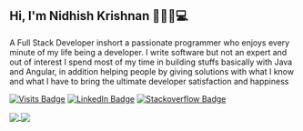 ## Hi, I'm Nidhish Krishnan 🎩👋🏼💻

A Full Stack Developer inshort a passionate programmer who enjoys every minute of my life being a developer. 
I write software but not an expert and out of interest I spend most of my time in building stuffs basically with Java and Angular, in addition helping people by giving solutions with what 
I know and what I have to bring the ultimate developer satisfaction and happiness

[![Visits Badge](https://badges.pufler.dev/visits/nidhishkrishnan/nidhishkrishnan)](https://github.com/nidhishkrishnan/nidhishkrishnan)
[![LinkedIn Badge](http://img.shields.io/badge/-Nidhish%20Krishnan-blue?style=flat&logo=Linkedin&logoColor=white&link=https://www.linkedin.com/in/nidhishkrishnan/)](https://www.linkedin.com/in/nidhishkrishnan)
[![Stackoverflow Badge](https://img.shields.io/badge/-Nidhish%20Krishnan-gray?style=flat&logo=stackoverflow&logoColor=orange&link=https://stackoverflow.com/users/1575570/nidhish-krishnan)](https://stackoverflow.com/users/1575570/nidhish-krishnan)

<a href="https://github.com/nidhishkrishnan">
  <img align="center" src="https://github-readme-stats.vercel.app/api?username=nidhishkrishnan&show_icons=true&count_private=true" />
</a>

<a href="https://github.com/nidhishkrishnan">
  <img align="center" src="https://github-readme-stats.vercel.app/api/top-langs/?username=nidhishkrishnan" />
</a>
